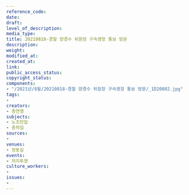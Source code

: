 ```yaml
---
reference_code: 
date: 
draft: 
level_of_description: 
media_type: 
title: 20210818-경찰 양경수 위원장 구속영장 통보 방문
description: 
weight: 
modified_at: 
created_at: 
link: 
public_access_status: 
copyright_status: 
components:
- "/2021년/8월/20210818-경찰 양경수 위원장 구속영장 통보 방문/_1D20802.jpg"
tags:
- 
creators:
- 총연맹
subjects:
- 노조탄압
- 총파업
sources:
- 
venues:
- 정동길
events:
- 저지투쟁
culture_workers:
- 
issues:
- 
---
```

